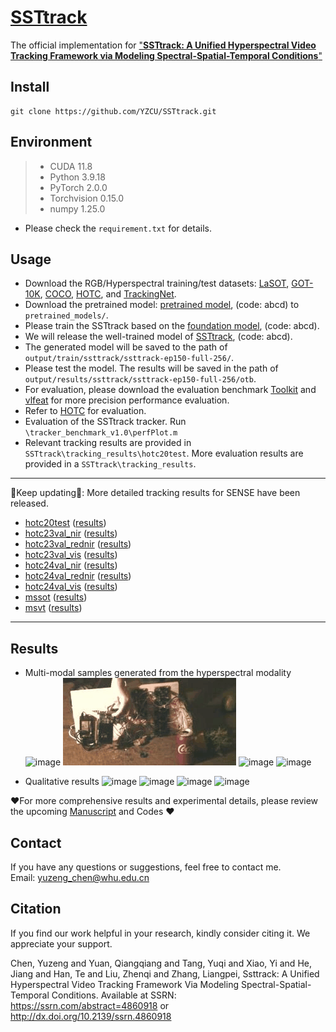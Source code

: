 # [SSTtrack](/SSTtrack.pdf)
The official implementation for ["**SSTtrack: A Unified Hyperspectral Video Tracking Framework via Modeling Spectral-Spatial-Temporal Conditions**"](https://papers.ssrn.com/sol3/papers.cfm?abstract_id=4860918)
##  Install
```
git clone https://github.com/YZCU/SSTtrack.git
```
## Environment
 > * CUDA 11.8
 > * Python 3.9.18
 > * PyTorch 2.0.0
 > * Torchvision 0.15.0
 > * numpy 1.25.0 
 - Please check the `requirement.txt` for details.

## Usage
- Download the RGB/Hyperspectral training/test datasets: [LaSOT](https://cis.temple.edu/lasot/), [GOT-10K](http://got-10k.aitestunion.com/downloads), [COCO](http://cocodataset.org), [HOTC](https://www.hsitracking.com/hot2022/), and [TrackingNet](https://tracking-net.org/#downloads).
- Download the pretrained model: [pretrained model](https://pan.baidu.com/s/19pmFUAA0Bvj0s0GP_4xccA), (code: abcd) to `pretrained_models/`.
- Please train the SSTtrack based on the [foundation model](https://pan.baidu.com/s/19pmFUAA0Bvj0s0GP_4xccA), (code: abcd).
- We will release the well-trained model of [SSTtrack](https://pan.baidu.com/s/19pmFUAA0Bvj0s0GP_4xccA), (code: abcd).
- The generated model will be saved to the path of `output/train/ssttrack/ssttrack-ep150-full-256/`.
- Please test the model. The results will be saved in the path of `output/results/ssttrack/ssttrack-ep150-full-256/otb`.
- For evaluation, please download the evaluation benchmark [Toolkit](http://cvlab.hanyang.ac.kr/tracker_benchmark/) and [vlfeat](http://www.vlfeat.org/index.html) for more precision performance evaluation.
- Refer to [HOTC](https://www.hsitracking.com/hot2022/) for evaluation.
- Evaluation of the SSTtrack tracker. Run `\tracker_benchmark_v1.0\perfPlot.m`
- Relevant tracking results are provided in `SSTtrack\tracking_results\hotc20test`. More evaluation results are provided in a `SSTtrack\tracking_results`.
--------------------------------------------------------------------------------------
:running:Keep updating:running:: More detailed tracking results for SENSE have been released.
- [hotc20test](https://www.hsitracking.com/) ([results](https://github.com/YZCU/SSTtrack/tree/master/tracking_results))
- [hotc23val_nir](https://www.hsitracking.com/) ([results](https://github.com/YZCU/SSTtrack/tree/master/tracking_results))
- [hotc23val_rednir](https://www.hsitracking.com/) ([results](https://github.com/YZCU/SSTtrack/tree/master/tracking_results))
- [hotc23val_vis](https://www.hsitracking.com/) ([results](https://github.com/YZCU/SSTtrack/tree/master/tracking_results))
- [hotc24val_nir](https://www.hsitracking.com/) ([results](https://github.com/YZCU/SSTtrack/tree/master/tracking_results))
- [hotc24val_rednir](https://www.hsitracking.com/) ([results](https://github.com/YZCU/SSTtrack/tree/master/tracking_results))
- [hotc24val_vis](https://www.hsitracking.com/) ([results](https://github.com/YZCU/SSTtrack/tree/master/tracking_results))
- [mssot](https://www.sciencedirect.com/science/article/pii/S0924271623002551) ([results](https://github.com/YZCU/SSTtrack/tree/master/tracking_results))
- [msvt](https://www.sciencedirect.com/science/article/pii/S0924271621002860) ([results](https://github.com/YZCU/SSTtrack/tree/master/tracking_results))
--------------------------------------------------------------------------------------
## Results
- Multi-modal samples generated from the hyperspectral modality
 ![image](/fig/00.gif)
 ![image](/fig/11.gif)
 ![image](/fig/22.gif)
 ![image](/fig/33.gif)

- Qualitative results
 ![image](/fig/12.jpg)
 ![image](/fig/v1.gif)
 ![image](/fig/v2.gif)
 ![image](/fig/v3.gif)

:heart:For more comprehensive results and experimental details, please review the upcoming [Manuscript](/SSTtrack.pdf) and Codes :heart:

## Contact
If you have any questions or suggestions, feel free to contact me.  
Email: yuzeng_chen@whu.edu.cn 
 
## Citation
If you find our work helpful in your research, kindly consider citing it. We appreciate your support.

Chen, Yuzeng and Yuan, Qiangqiang and Tang, Yuqi and Xiao, Yi and He, Jiang and Han, Te and Liu, Zhenqi and Zhang, Liangpei, Ssttrack: A Unified Hyperspectral Video Tracking Framework Via Modeling Spectral-Spatial-Temporal Conditions. Available at SSRN: https://ssrn.com/abstract=4860918 or http://dx.doi.org/10.2139/ssrn.4860918

